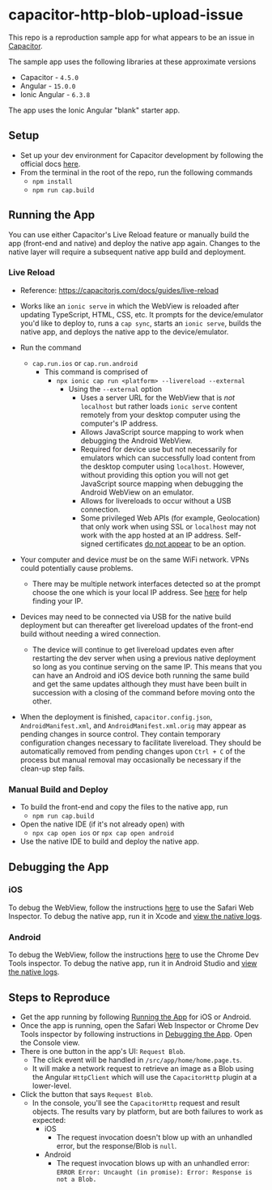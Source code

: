 # capacitor-http-blob-upload-issue

This repo is a reproduction sample app for what appears to be an issue in [Capacitor](https://github.com/ionic-team/capacitor).

The sample app uses the following libraries at these approximate versions
- Capacitor - `4.5.0`
- Angular - `15.0.0`
- Ionic Angular - `6.3.8`

The app uses the Ionic Angular "blank" starter app.

## Setup
- Set up your dev environment for Capacitor development by following the official docs [here](https://capacitorjs.com/docs/getting-started/environment-setup).
- From the terminal in the root of the repo, run the following commands
  - `npm install`
  - `npm run cap.build`

## Running the App

You can use either Capacitor's Live Reload feature or manually build the app (front-end and native) and deploy the native app again. Changes to the native layer will require a subsequent native app build and deployment.

### Live Reload
- Reference: https://capacitorjs.com/docs/guides/live-reload
- Works like an `ionic serve` in which the WebView is reloaded after updating TypeScript, HTML, CSS, etc. It prompts for the device/emulator you'd like to deploy to, runs a `cap sync`, starts an `ionic serve`, builds the native app, and deploys the native app to the device/emulator.

- Run the command
  - `cap.run.ios` or `cap.run.android`
    - This command is comprised of
      - `npx ionic cap run <platform> --livereload --external`
        - Using the `--external` option
          - Uses a server URL for the WebView that is _not_ `localhost` but rather loads `ionic serve` content remotely from your desktop computer using the computer's IP address.
          - Allows JavaScript source mapping to work when debugging the Android WebView.
          - Required for device use but not necessarily for emulators which can successfully load content from the desktop computer using `localhost`. However, without providing this option you will not get JavaScript source mapping when debugging the Android WebView on an emulator.
          - Allows for livereloads to occur without a USB connection.
          - Some privileged Web APIs (for example, Geolocation) that only work when using SSL or `localhost` may not work with the app hosted at an IP address. Self-signed certificates [do not appear](https://github.com/ionic-team/capacitor/issues/3707#issuecomment-712997461) to be an option.
- Your computer and device _must_ be on the same WiFi network. VPNs could potentially cause problems.
  - There may be multiple network interfaces detected so at the prompt choose the one which is your local IP address. See [here](https://capacitorjs.com/docs/guides/live-reload#using-with-framework-clis) for help finding your IP.
- Devices may need to be connected via USB for the native build deployment but can thereafter get livereload updates of the front-end build without needing a wired connection.
  - The device will continue to get livereload updates even after restarting the dev server when using a previous native deployment so long as you continue serving on the same IP. This means that you can have an Android and iOS device both running the same build and get the same updates although they must have been built in succession with a closing of the command before moving onto the other.
- When the deployment is finished, `capacitor.config.json`, `AndroidManifest.xml`, and `AndroidManifest.xml.orig` may appear as pending changes in source control. They contain temporary configuration changes necessary to facilitate livereload. They should be automatically removed from pending changes upon `Ctrl + C` of the process but manual removal may occasionally be necessary if the clean-up step fails.

### Manual Build and Deploy
- To build the front-end and copy the files to the native app, run
  - `npm run cap.build`
- Open the native IDE (if it's not already open) with
  - `npx cap open ios` or `npx cap open android`
- Use the native IDE to build and deploy the native app.

## Debugging the App

### iOS

To debug the WebView, follow the instructions [here](https://ionicframework.com/docs/developing/ios#using-safari-web-inspector) to use the Safari Web Inspector. To debug the native app, run it in Xcode and [view the native logs](https://ionicframework.com/docs/developing/ios#viewing-native-logs).

### Android

To debug the WebView, follow the instructions [here](https://ionicframework.com/docs/developing/android#using-chrome-devtools) to use the Chrome Dev Tools inspector. To debug the native app, run it in Android Studio and [view the native logs](https://ionicframework.com/docs/developing/android#viewing-native-logs).

## Steps to Reproduce

- Get the app running by following [Running the App](#running-the-app) for iOS or Android.
- Once the app is running, open the Safari Web Inspector or Chrome Dev Tools inspector by following instructions in [Debugging the App](#debugging-the-app). Open the Console view.
- There is one button in the app's UI: `Request Blob`.
  - The click event will be handled in `/src/app/home/home.page.ts`.
  - It will make a network request to retrieve an image as a Blob using the Angular `HttpClient` which will use the `CapacitorHttp` plugin at a lower-level.
- Click the button that says `Request Blob`.
  - In the console, you'll see the `CapacitorHttp` request and result objects. The results vary by platform, but are both failures to work as expected:
    - iOS
      - The request invocation doesn't blow up with an unhandled error, but the response/Blob is `null`.
    - Android
      - The request invocation blows up with an unhandled error: `ERROR Error: Uncaught (in promise): Error: Response is not a Blob.`

